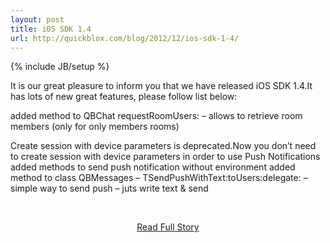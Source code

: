 ```yaml
---
layout: post
title: iOS SDK 1.4
url: http://quickblox.com/blog/2012/12/ios-sdk-1-4/
---
```

{% include JB/setup %}<p>It is our great pleasure to inform you that we have released iOS SDK 1.4.It has lots of new great features, please follow list below:
 
 added method to QBChat requestRoomUsers: – allows to retrieve room members (only for only members rooms)
 
 Create session with device parameters is deprecated.Now you don’t need to create session with device parameters in order to use Push Notifications
 added methods to send push notification without environment
 added method to class QBMessages – TSendPushWithText:toUsers:delegate: – simple way to send push – juts write text & send</p>
<br /><p align='center'><a href="http://quickblox.com/blog/2012/12/ios-sdk-1-4/">Read Full Story</a></p><br />
